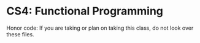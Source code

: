 # CS4: Functional Programming
Honor code: If you are taking or plan on taking this class, do not look over these files.
